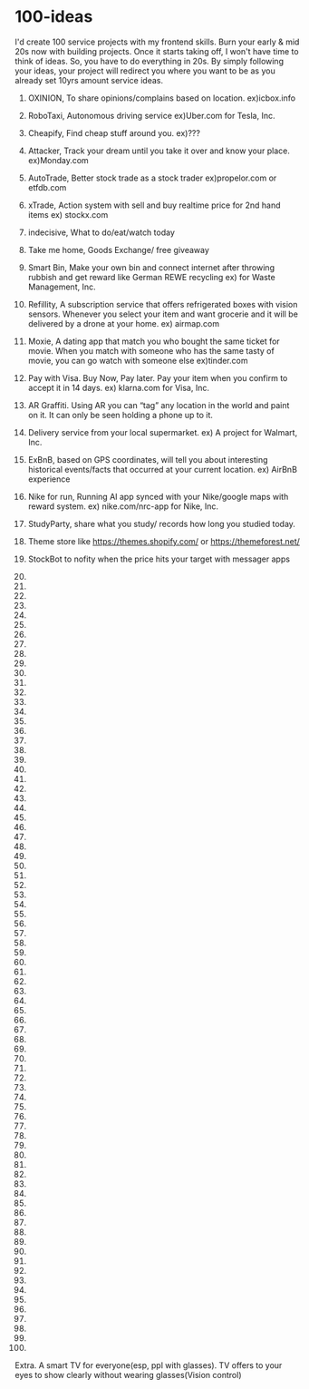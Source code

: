 # 100-ideas

I'd create 100 service projects with my frontend skills. Burn your early & mid 20s now with building projects. Once it starts taking off, I won't have time to think of ideas. So, you have to do everything in 20s. By simply following your ideas, your project will redirect you where you want to be as you already set 10yrs amount service ideas. 

1. OXINION, To share opinions/complains based on location. ex)icbox.info
2. RoboTaxi, Autonomous driving service ex)Uber.com for Tesla, Inc.
3. Cheapify, Find cheap stuff around you. ex)???
4. Attacker, Track your dream until you take it over and know your place. ex)Monday.com
5. AutoTrade, Better stock trade as a stock trader ex)propelor.com or etfdb.com
6. xTrade, Action system with sell and buy realtime price for 2nd hand items ex) stockx.com
7. indecisive, What to do/eat/watch today
8. Take me home, Goods Exchange/ free giveaway 
9. Smart Bin, Make your own bin and connect internet after throwing rubbish and get reward like German REWE recycling ex) for Waste Management, Inc.
10. Refillity, A subscription service that offers refrigerated boxes with vision sensors. Whenever you select your item and want grocerie and it will be delivered by a drone at your home. ex) airmap.com

11. Moxie, A dating app that match you who bought the same ticket for movie. When you match with someone who has the same tasty of movie, you can go watch with someone else ex)tinder.com
12. Pay with Visa. Buy Now, Pay later. Pay your item when you confirm to accept it in 14 days. ex) klarna.com for Visa, Inc.
13. AR Graffiti. Using AR you can “tag” any location in the world and paint on it. It can only be seen holding a phone up to it.
14. Delivery service from your local supermarket. ex) A project for Walmart, Inc.
15. ExBnB, based on GPS coordinates, will tell you about interesting historical events/facts that occurred at your current location. ex) AirBnB experience
16. Nike for run, Running AI app synced with your Nike/google maps with reward system. ex) nike.com/nrc-app for Nike, Inc.
17. StudyParty, share what you study/ records how long you studied today.
18. Theme store like https://themes.shopify.com/ or https://themeforest.net/
19. StockBot to nofity when the price hits your target with messager apps
20.

21.
22.
23.
24.
25.
26.
27.
28.
29.
30.

31.
32.
33.
34.
35.
36.
37.
38.
39.
40.

41.
42.
43.
44.
45.
46.
47.
48.
49.
50.

51.
52.
53.
54.
55.
56.
57.
58.
59.
60.

61.
62.
63.
64.
65.
66.
67.
68.
69.
70.

71.
72.
73.
74.
75.
76.
77.
78.
79.
80.

81.
82.
83.
84.
85.
86.
87.
88.
89.
90.


91.
92.
93.
94.
95.
96.
97.
98.
99.
100.

Extra. A smart TV for everyone(esp, ppl with glasses). TV offers to your eyes to show clearly without wearing glasses(Vision control)
